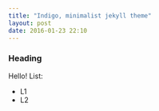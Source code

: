 ```yaml
---
title: "Indigo, minimalist jekyll theme"
layout: post
date: 2016-01-23 22:10
---
```

### Heading

Hello!
List:
- L1
- L2
